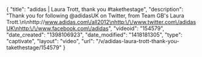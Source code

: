 {
    "title": "adidas | Laura Trott, thank you #takethestage",
    "description": "Thank you for following @adidasUK on Twitter, from Team GB's Laura Trott.\n\nhttp:\/\/www.adidas.com\/all2012\nhttp:\/\/www.twitter.com\/adidasUK\nhttp:\/\/www.facebook.com\/adidas",
    "videoid": "154579",
    "date_created": "1398106923",
    "date_modified": "1418181305",
    "type": "captivate",
    "layout": "video",
    "url": "\/v\/adidas-laura-trott-thank-you-takethestage\/154579"
}